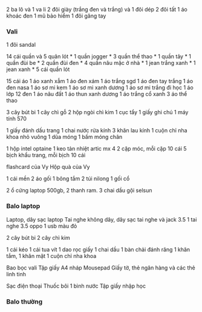 2 ba lô và 1 va li
2 đôi giày (trắng đen và trắng) và 1 đôi dép
2 đôi tất
1 áo khoác đen
1 mũ bảo hiểm
1 đôi găng tay

### Vali
1 đôi sandal 

14 cái quần và 5 quân lót
    * 1 quần jogger
    * 3 quần thể thao
    * 1 quần tây
    * 1 quần đùi be
    * 2 quần đùi đen
    * 4 quần nâu mặc ở nhà
    * 1 jean trắng xanh
    * 1 jean xanh
    * 5 cái quần lót

15 cái áo
    1 áo xanh xẫm
    1 áo đen xám
    1 áo trắng sgd
    1 áo đen tay trắng
    1 áo đen nasa
    1 áo sơ mi kem
    1 áo sơ mi xanh dương
    1 áo sơ mi trắng đi học
    1 áo lớp 12 đen
    1 áo nâu đất
    1 áo thun xanh dương
    1 áo trắng cổ xanh
    3 áo thể thao

3 cây bút bi
1 cây chì gỗ
2 hộp ngòi chì kim
1 cục tẩy
1 giấy ghi chú
1 máy tính 570

1 giấy đánh dấu trang
1 chai nước rửa kính
3 khăn lau kính
1 cuộn chỉ nha khoa nhỏ vuông
1 dũa móng
1 bấm móng chân

1 hộp intel optaine
1 keo tản nhiệt artic mx 4
2 cặp móc, mỗi cặp 10 cái
5 bịch khẩu trang, mỗi bịch 10 cái

flashcard của Vy
Hộp quà của Vy

1 cái mền
2 áo gối
1 bông tắm
2 túi nilong
1 gối cổ

2 ổ cứng laptop 500gb, 2 thanh ram.
3 chai dầu gội selsun

### Balo laptop
Laptop, dây sạc laptop
Tai nghe không dây, dây sạc tai nghe và jack 3.5
1 tai nghe 3.5 oppo
1 usb màu đỏ

2 cây bút bi
2 cây chì kim

1 cái kéo 
1 cái tua vít
1 dao rọc giấy
1 chai dầu
1 bàn chải đánh răng
1 khăn tắm, 1 khăn mặt
1 cuộn chỉ nha khoa

Bao bọc vali
Tập giấy A4 nháp
Mousepad
Giấy tờ, thẻ ngân hàng và các thẻ linh tinh

Sạc điện thoại
Thuốc bôi
1 bình nước
Tập giấy nhập học

### Balo thường


